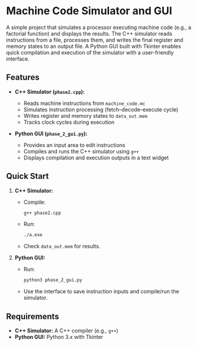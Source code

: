 # Machine Code Simulator and GUI

A simple project that simulates a processor executing machine code (e.g., a factorial function) and displays the results. The C++ simulator reads instructions from a file, processes them, and writes the final register and memory states to an output file. A Python GUI built with Tkinter enables quick compilation and execution of the simulator with a user-friendly interface.

## Features

- **C++ Simulator (`phase2.cpp`):**
  - Reads machine instructions from `machine_code.mc`
  - Simulates instruction processing (fetch–decode–execute cycle)
  - Writes register and memory states to `data_out.mem`
  - Tracks clock cycles during execution

- **Python GUI (`phase_2_gui.py`):**
  - Provides an input area to edit instructions
  - Compiles and runs the C++ simulator using `g++`
  - Displays compilation and execution outputs in a text widget

## Quick Start

1. **C++ Simulator:**
   - Compile:  
     ```bash
     g++ phase2.cpp
     ```
   - Run:  
     ```bash
     ./a.exe
     ```
   - Check `data_out.mem` for results.

2. **Python GUI:**
   - Run:  
     ```bash
     python3 phase_2_gui.py
     ```
   - Use the interface to save instruction inputs and compile/run the simulator.

## Requirements

- **C++ Simulator:** A C++ compiler (e.g., `g++`)
- **Python GUI:** Python 3.x with Tkinter

